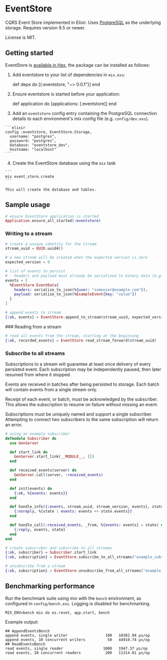 # EventStore

CQRS Event Store implemented in Elixir. Uses [PostgreSQL](http://www.postgresql.org/) as the underlying storage. Requires version 9.5 or newer.

License is MIT.

## Getting started

EventStore is [available in Hex](https://hex.pm/packages/eventstore), the package can be installed as follows:

  1. Add eventstore to your list of dependencies in `mix.exs`:

        def deps do
          [{:eventstore, "~> 0.0.1"}]
        end

  2. Ensure eventstore is started before your application:

        def application do
          [applications: [:eventstore]]
        end

  3. Add an `eventstore` config entry containing the PostgreSQL connection details to each environment's mix config file (e.g. `config/dev.exs`).

    ```elixir
    config :eventstore, EventStore.Storage,
      username: "postgres",
      password: "postgres",
      database: "eventstore_dev",
      hostname: "localhost"
    ```

  4. Create the EventStore database using the `mix` task

    ```
    mix event_store.create
    ```

    This will create the database and tables.

## Sample usage

```elixir
# ensure EventStore application is started
Application.ensure_all_started(:eventstore)
```

### Writing to a stream

```elixir
# create a unique identity for the stream
stream_uuid = UUID.uuid4()

# a new stream will be created when the expected version is zero
expected_version = 0

# list of events to persist
# - headers and payload must already be serialized to binary data (e.g. using a JSON encoder)
events = [
  %EventStore.EventData{
  	headers: serialize_to_json(%{user: "someuser@example.com"}),
    payload: serialize_to_json(%ExampleEvent{key: "value"})
  }
]

# append events to stream
{:ok, events} = EventStore.append_to_stream(stream_uuid, expected_version, events)
```

### Reading from a stream

```elixir
# read all events from the stream, starting at the beginning
{:ok, recorded_events} = EventStore.read_stream_forward(stream_uuid)
```

### Subscribe to all streams

Subscriptions to a stream will guarantee at least once delivery of every persisted event. Each subscription may be independently paused, then later resumed from where it stopped.

Events are received in batches after being persisted to storage. Each batch will contain events from a single stream only.

Receipt of each event, or batch, must be acknowledged by the subscriber. This allows the subscription to resume on failure without missing an event.

Subscriptions must be uniquely named and support a single subscriber. Attempting to connect two subscribers to the same subscription will return an error.


```elixir
# using an example subscriber
defmodule Subscriber do
  use GenServer

  def start_link do
    GenServer.start_link(__MODULE__, [])
  end

  def received_events(server) do
    GenServer.call(server, :received_events)
  end

  def init(events) do
    {:ok, %{events: events}}
  end

  def handle_info({:events, stream_uuid, stream_version, events}, state) do
    {:noreply, %{state | events: events ++ state.events}}
  end

  def handle_call(:received_events, _from, %{events: events} = state) do
    {:reply, events, state}
  end
end
```

```elixir
# create subscriber and subscribe to all streams
{:ok, subscriber} = Subscriber.start_link
{:ok, subscription} = EventStore.subscribe_to_all_streams("example_subscription", subscriber)
```

```elixir
# unsubscribe from a stream
{:ok, subscription} = EventStore.unsubscribe_from_all_streams("example_subscription")
```

## Benchmarking performance

Run the benchmark suite using mix with the `bench` environment, as configured in `config/bench.exs`. Logging is disabled for benchmarking.

```
MIX_ENV=bench mix do es.reset, app.start, bench
```

Example output:

```
## AppendEventsBench
append events, single writer                 100   10302.94 µs/op
append events, 10 concurrent writers          50   44910.74 µs/op
## ReadEventsBench
read events, single reader                  1000   1947.37 µs/op
read events, 10 concurrent readers           200   11314.01 µs/op
```
